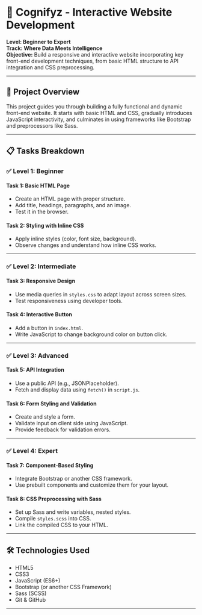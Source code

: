 # 🧠 Cognifyz - Interactive Website Development

**Level: Beginner to Expert**  
**Track: Where Data Meets Intelligence**  
**Objective:** Build a responsive and interactive website incorporating key front-end development techniques, from basic HTML structure to API integration and CSS preprocessing.

---

## 🚀 Project Overview

This project guides you through building a fully functional and dynamic front-end website. It starts with basic HTML and CSS, gradually introduces JavaScript interactivity, and culminates in using frameworks like Bootstrap and preprocessors like Sass.

---

## 📋 Tasks Breakdown

### ✅ Level 1: Beginner

#### Task 1: Basic HTML Page
- Create an HTML page with proper structure.
- Add title, headings, paragraphs, and an image.
- Test it in the browser.

#### Task 2: Styling with Inline CSS
- Apply inline styles (color, font size, background).
- Observe changes and understand how inline CSS works.

---

### ✅ Level 2: Intermediate

#### Task 3: Responsive Design
- Use media queries in `styles.css` to adapt layout across screen sizes.
- Test responsiveness using developer tools.

#### Task 4: Interactive Button
- Add a button in `index.html`.
- Write JavaScript to change background color on button click.

---

### ✅ Level 3: Advanced

#### Task 5: API Integration
- Use a public API (e.g., JSONPlaceholder).
- Fetch and display data using `fetch()` in `script.js`.

#### Task 6: Form Styling and Validation
- Create and style a form.
- Validate input on client side using JavaScript.
- Provide feedback for validation errors.

---

### ✅ Level 4: Expert

#### Task 7: Component-Based Styling
- Integrate Bootstrap or another CSS framework.
- Use prebuilt components and customize them for your layout.

#### Task 8: CSS Preprocessing with Sass
- Set up Sass and write variables, nested styles.
- Compile `styles.scss` into CSS.
- Link the compiled CSS to your HTML.

---

## 🛠️ Technologies Used

- HTML5
- CSS3
- JavaScript (ES6+)
- Bootstrap (or another CSS Framework)
- Sass (SCSS)
- Git & GitHub

---
